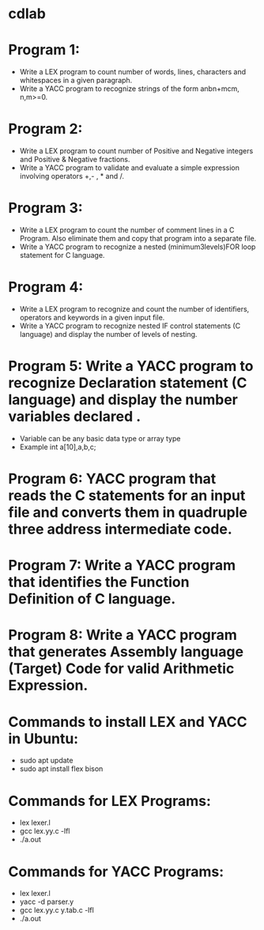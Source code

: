 # cdlab
# Program 1: 
- Write a LEX program to count number of words, lines, characters and whitespaces in a given paragraph.
- Write a YACC program to recognize strings of the form anbn+mcm, n,m>=0.
# Program 2:
- Write a LEX program to count number of Positive and Negative integers and Positive & Negative fractions.
- Write a YACC program to validate and evaluate a simple expression involving operators +,- , * and /.
# Program 3:
- Write a LEX program to count the number of comment lines in a C Program. Also eliminate them and copy that program into a separate file.
- Write a YACC program to recognize a nested (minimum3levels)FOR loop statement for C language.
# Program 4:
- Write a LEX program to recognize and count the number of identifiers, operators and keywords in a given input file.
- Write a YACC program to recognize nested IF control statements (C language) and display the number of levels of nesting.
# Program 5: Write a YACC program to recognize Declaration statement (C language) and display the number variables declared .
- Variable can be any basic data type  or array type
- Example int a[10],a,b,c;   
# Program 6: YACC program that reads the C statements for an input file and converts them in quadruple three address intermediate code.
# Program 7: Write a YACC program that identifies the Function Definition of C language.
# Program 8: Write a YACC program that generates Assembly language (Target) Code for valid Arithmetic Expression.

# Commands to install LEX and YACC in Ubuntu:
- sudo apt update
- sudo apt install flex bison

# Commands for LEX Programs:
- lex lexer.l
- gcc lex.yy.c -lfl
- ./a.out

# Commands for YACC Programs:
- lex lexer.l
- yacc -d parser.y
- gcc lex.yy.c y.tab.c -lfl
- ./a.out
